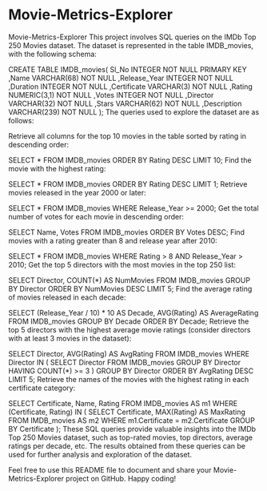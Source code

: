 # Movie-Metrics-Explorer

Movie-Metrics-Explorer
This project involves SQL queries on the IMDb Top 250 Movies dataset. The dataset is represented in the table IMDB_movies, with the following schema:

CREATE TABLE IMDB_movies(
   Sl_No        INTEGER  NOT NULL PRIMARY KEY 
  ,Name         VARCHAR(68) NOT NULL
  ,Release_Year INTEGER  NOT NULL
  ,Duration     INTEGER  NOT NULL
  ,Certificate  VARCHAR(3) NOT NULL
  ,Rating       NUMERIC(3,1) NOT NULL
  ,Votes        INTEGER  NOT NULL
  ,Director     VARCHAR(32) NOT NULL
  ,Stars        VARCHAR(62) NOT NULL
  ,Description  VARCHAR(239) NOT NULL
);
The queries used to explore the dataset are as follows:

Retrieve all columns for the top 10 movies in the table sorted by rating in descending order:



SELECT *
FROM IMDB_movies
ORDER BY Rating DESC
LIMIT 10;
Find the movie with the highest rating:


SELECT *
FROM IMDB_movies
ORDER BY Rating DESC
LIMIT 1;
Retrieve movies released in the year 2000 or later:


SELECT *
FROM IMDB_movies
WHERE Release_Year >= 2000;
Get the total number of votes for each movie in descending order:


SELECT Name, Votes
FROM IMDB_movies
ORDER BY Votes DESC;
Find movies with a rating greater than 8 and release year after 2010:


SELECT *
FROM IMDB_movies
WHERE Rating > 8 AND Release_Year > 2010;
Get the top 5 directors with the most movies in the top 250 list:


SELECT Director, COUNT(*) AS NumMovies
FROM IMDB_movies
GROUP BY Director
ORDER BY NumMovies DESC
LIMIT 5;
Find the average rating of movies released in each decade:


SELECT (Release_Year / 10) * 10 AS Decade, AVG(Rating) AS AverageRating
FROM IMDB_movies
GROUP BY Decade
ORDER BY Decade;
Retrieve the top 5 directors with the highest average movie ratings (consider directors with at least 3 movies in the dataset):


SELECT Director, AVG(Rating) AS AvgRating
FROM IMDB_movies
WHERE Director IN (
    SELECT Director
    FROM IMDB_movies
    GROUP BY Director
    HAVING COUNT(*) >= 3
)
GROUP BY Director
ORDER BY AvgRating DESC
LIMIT 5;
Retrieve the names of the movies with the highest rating in each certificate category:


SELECT Certificate, Name, Rating
FROM IMDB_movies AS m1
WHERE (Certificate, Rating) IN (
    SELECT Certificate, MAX(Rating) AS MaxRating
    FROM IMDB_movies AS m2
    WHERE m1.Certificate = m2.Certificate
    GROUP BY Certificate
);
These SQL queries provide valuable insights into the IMDb Top 250 Movies dataset, such as top-rated movies, top directors, average ratings per decade, etc. The results obtained from these queries can be used for further analysis and exploration of the dataset.

Feel free to use this README file to document and share your Movie-Metrics-Explorer project on GitHub. Happy coding!
